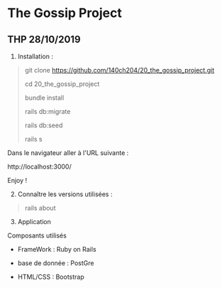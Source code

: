 <h1> The Gossip Project </h1>

<h2> THP 28/10/2019 </h2>

1. Installation : 

> git clone https://github.com/140ch204/20_the_gossip_project.git
>
> cd 20_the_gossip_project
>
> bundle install
> 
> rails db:migrate
> 
> rails db:seed
>
> rails s
>

Dans le navigateur aller à l'URL suivante : 

http://localhost:3000/

Enjoy !

2. Connaître les versions utilisées : 

>
> rails about
>


3. Application

Composants utilisés

- FrameWork : Ruby on Rails

- base de donnée : PostGre 

- HTML/CSS : Bootstrap


